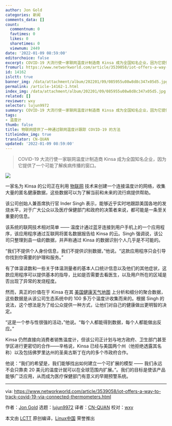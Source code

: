 ```yaml
---
author: Jon Gold
categories: 新闻
comments_data: []
count:
  commentnum: 0
  favtimes: 0
  likes: 0
  sharetimes: 0
  viewnum: 2449
date: '2022-01-09 08:59:00'
editorchoice: false
excerpt: COVID-19 大流行使一家联网温度计制造商 Kinsa 成为全国知名企业，因为它提供了一个可能了解疾病传播的窗口。
fromurl: https://www.networkworld.com/article/3539058/iot-offers-a-way-to-track-covid-19-via-connected-thermometers.html
id: 14162
islctt: true
banner_img: /data/attachment/album/202201/09/085955u08w8d8c347x05d5.jpg
permalink: /article-14162-1.html
index_img: /data/attachment/album/202201/09/085955u08w8d8c347x05d5.jpg.thumb.jpg
related: []
reviewer: wxy
selector: lujun9972
summary: COVID-19 大流行使一家联网温度计制造商 Kinsa 成为全国知名企业，因为它提供了一个可能了解疾病传播的窗口。
tags:
- 温度计
thumb: false
title: 物联网提供了一种通过联网温度计跟踪 COVID-19 的方法
titleindex_img: true
translator: CN-QUAN
updated: '2022-01-09 08:59:00'
---
```



> 
> COVID-19 大流行使一家联网温度计制造商 Kinsa 成为全国知名企业，因为它提供了一个可能了解疾病传播的窗口。
> 
> 
> 


![](/data/attachment/album/202201/09/085955u08w8d8c347x05d5.jpg)


一家名为 Kinsa 的公司正在利用 [物联网](https://www.networkworld.com/article/3207535/what-is-iot-the-internet-of-things-explained.html) 技术来创建一个连接温度计的网络，收集大量的匿名健康数据，这些数据可以为了解当前和未来的流行病提供帮助。


该公司创始人兼首席执行官 Inder Singh 表示，能够近乎实时地跟踪美国各地的发烧水平，对于广大公众以及医疗保健部门和政府的决策者来说，都可能是一条至关重要的信息。


该系统的联网技术相对简单 —— 温度计通过蓝牙连接到用户手机上的一个应用程序，该应用程序通过互联网将匿名数据报告给 Kinsa 的云。Singh 强调说，该公司只整理到县一级的数据，并声称通过 Kinsa 的数据识别个人几乎是不可能的。


“我们不提供个人身份信息，我们不提供识别数据，”他说。“这款应用程序只会引导你找到你需要的护理和服务。”


有了体温读数和一些关于体温测量者的基本人口统计信息以及他们的其他症状，这款应用程序可以提供基本的指导，比如是否需要去看医生，以及用户所在的区域是否出现了异常的发烧程度。


然而，真正的价值在于 Kinsa 在其 [美国健康天气地图](https://images.idgesg.net/images/article/2020/04/kinsa_influenza_map_2020-04-21_by_kinsa_leaflet_openstreetmap_carto_2400x1600-100839260-large.jpg?auto=webp&quality=85,70) 上分析和细分的聚合数据，这些数据是从该公司生态系统中的 100 多万个温度计收集而来的。根据 Singh 的说法，这个想法是为了给公众提供一种方式，让他们对自己的健康做出更明智的决定。


“这是一个参与性很强的活动，”他说。“每个人都能得到数据，每个人都能做出反应。”


Kinsa 仍然直接向消费者销售温度计，但该公司正计划与地方政府、卫生部门甚至学区进行更密切的合作——辛格说，Kinsa 已经与美国两个州（他拒绝透露其名称）以及包括佛罗里达州的圣奥古斯丁在内的多个市政府合作。


他说：“我们的希望是，我们能够找出如何建立一个可扩展的模型 —— 我们永远不会只靠卖 20 美元的温度计就可以在全球范围内扩展。”。我们的目标是使该产品能够广泛应用，从而成为医疗保健部门有意义的早期预警系统。




---


via: <https://www.networkworld.com/article/3539058/iot-offers-a-way-to-track-covid-19-via-connected-thermometers.html>


作者：[Jon Gold](https://www.networkworld.com/author/Jon-Gold/) 选题：[lujun9972](https://github.com/lujun9972) 译者：[CN-QUAN](https://github.com/CN-QUAN) 校对：[wxy](https://github.com/wxy)


本文由 [LCTT](https://github.com/LCTT/TranslateProject) 原创编译，[Linux中国](https://linux.cn/) 荣誉推出